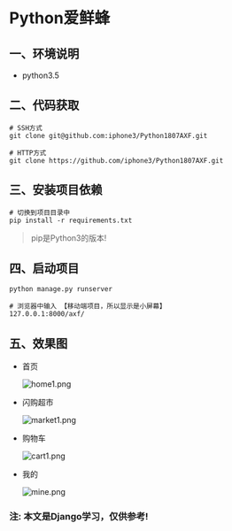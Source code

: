 # Python爱鲜蜂
## 一、环境说明
- python3.5

## 二、代码获取
```
# SSH方式
git clone git@github.com:iphone3/Python1807AXF.git

# HTTP方式
git clone https://github.com/iphone3/Python1807AXF.git
```

## 三、安装项目依赖
```
# 切换到项目目录中
pip install -r requirements.txt
```
> pip是Python3的版本!

## 四、启动项目
```
python manage.py runserver

# 浏览器中输入 【移动端项目，所以显示是小屏幕】
127.0.0.1:8000/axf/
```

## 五、效果图
- 首页

    ![home1.png](https://upload-images.jianshu.io/upload_images/1801379-3eee8cecbcafbc0a.png?imageMogr2/auto-orient/strip%7CimageView2/2/w/1240)

- 闪购超市

    ![market1.png](https://upload-images.jianshu.io/upload_images/1801379-17bf51ee3b697b83.png?imageMogr2/auto-orient/strip%7CimageView2/2/w/1240)

- 购物车

    ![cart1.png](https://upload-images.jianshu.io/upload_images/1801379-5093d8f588a2de58.png?imageMogr2/auto-orient/strip%7CimageView2/2/w/1240)

- 我的

    ![mine.png](https://upload-images.jianshu.io/upload_images/1801379-f6e65fe1c074da30.png?imageMogr2/auto-orient/strip%7CimageView2/2/w/1240)



### 注: 本文是Django学习，仅供参考!
